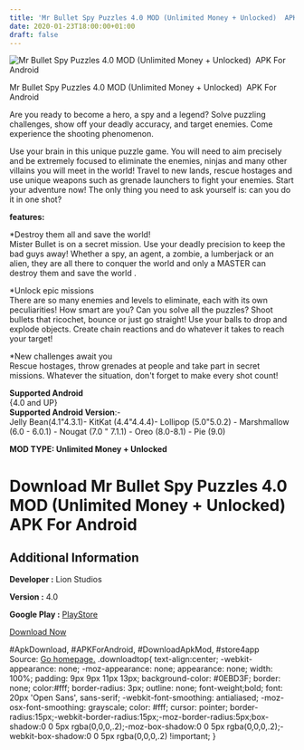 ```yaml
---
title: 'Mr Bullet Spy Puzzles 4.0 MOD (Unlimited Money + Unlocked)  APK For Android'
date: 2020-01-23T18:00:00+01:00
draft: false
---
```


![Mr Bullet Spy Puzzles 4.0 MOD (Unlimited Money + Unlocked)  APK For Android](https://i1.wp.com/apkhome.net/wp-content/uploads/2020/01/Mr-Bullet-Spy-Puzzles-4.0-MOD-Unlimited-Money-Unlocked.png "Mr Bullet Spy Puzzles 4.0 MOD (Unlimited Money + Unlocked)  APK For Android")

  

Mr Bullet Spy Puzzles 4.0 MOD (Unlimited Money + Unlocked)  APK For Android

Are you ready to become a hero, a spy and a legend? Solve puzzling challenges, show off your deadly accuracy, and target enemies. Come experience the shooting phenomenon.

Use your brain in this unique puzzle game. You will need to aim precisely and be extremely focused to eliminate the enemies, ninjas and many other villains you will meet in the world! Travel to new lands, rescue hostages and use unique weapons such as grenade launchers to fight your enemies. Start your adventure now! The only thing you need to ask yourself is: can you do it in one shot?

**features:**

\*Destroy them all and save the world!  
Mister Bullet is on a secret mission. Use your deadly precision to keep the bad guys away! Whether a spy, an agent, a zombie, a lumberjack or an alien, they are all there to conquer the world and only a MASTER can destroy them and save the world .

\*Unlock epic missions  
There are so many enemies and levels to eliminate, each with its own peculiarities! How smart are you? Can you solve all the puzzles? Shoot bullets that ricochet, bounce or just go straight! Use your balls to drop and explode objects. Create chain reactions and do whatever it takes to reach your target!

\*New challenges await you  
Rescue hostages, throw grenades at people and take part in secret missions. Whatever the situation, don't forget to make every shot count!

**Supported Android**  
{4.0 and UP}  
**Supported Android Version**:-  
Jelly Bean(4.1"4.3.1)- KitKat (4.4"4.4.4)- Lollipop (5.0"5.0.2) - Marshmallow (6.0 - 6.0.1) - Nougat (7.0 " 7.1.1) - Oreo (8.0-8.1) - Pie (9.0)

**MOD TYPE: Unlimited Money + Unlocked**

Download Mr Bullet Spy Puzzles 4.0 MOD (Unlimited Money + Unlocked)  APK For Android
=====================================================================================

Additional Information
----------------------

**Developer :** Lion Studios

**Version :** 4.0

**Google Play :** [PlayStore](https://play.google.com/store/apps/details?id=com.lionstudios.mrbullet)

  

[Download Now](https://store4app.co/post/mr-bullet-spy-puzzles-4-0-mod-unlimited-money-unlocked-apk-for-android_1579798532)

  
#ApkDownload, #APKForAndroid, #DownloadApkMod, #store4app  
Source: [Go homepage.](https://store4app.co/post/mr-bullet-spy-puzzles-4-0-mod-unlimited-money-unlocked-apk-for-android_1579798532) .downloadtop{ text-align:center; -webkit-appearance: none; -moz-appearance: none; appearance: none; width: 100%; padding: 9px 9px 11px 13px; background-color: #0EBD3F; border: none; color:#fff; border-radius: 3px; outline: none; font-weight;bold; font: 20px 'Open Sans', sans-serif; -webkit-font-smoothing: antialiased; -moz-osx-font-smoothing: grayscale; color: #fff; cursor: pointer; border-radius:15px;-webkit-border-radius:15px;-moz-border-radius:5px;box-shadow:0 0 5px rgba(0,0,0,.2);-moz-box-shadow:0 0 5px rgba(0,0,0,.2);-webkit-box-shadow:0 0 5px rgba(0,0,0,.2) !important; }